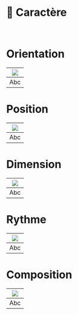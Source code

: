# 🎹 Caractère

<!-- La graphie désigne la manière dont un mot est écrit. Les mots sont des combinaisons de lettres dont la séquence est fixée par des règles orthographiques. Pourtant, il existe une multitude de façons de transmettre le même message selon la graphie choisie. Chaque variante typographique suscite des perceptions différentes chez le lecteur.

→ La graphie du mot correspond à la mélodie -->
  
&nbsp;

# Orientation  

|![](links/Variations2.gif) |
|:---:|
| Abc |

# Position  

|![](links/Variations10.gif) |
|:---:|
| Abc |

# Dimension  

|![](links/Variations18.gif) |
|:---:|
| Abc |

# Rythme  

|![](links/Variations27.gif) |
|:---:|
| Abc |

# Composition  

|![](links/Variations33.gif) |
|:---:|
| Abc |

<!-- ### Sources

- Karl Gerstner, *Kompendium für Alphabeten: Systematik der Schrift*, Sulgen/Frankfurt: Arthur Niggli, 1972 
- Ruedi Rüegg, *Basic Typography: Design with Letters / Typografische Grundlagen mit Schrift*, Zurich: Delta & Spes, 1980  
- Jost Hochuli, *Le détail en typographie*, London: Hyphen Press, 2005 [éd. orig. 1987]   -->

